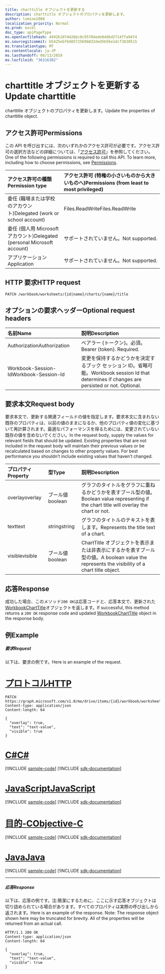 ```yaml
---
title: charttitle オブジェクトを更新する
description: charttitle オブジェクトのプロパティを更新します。
author: lumine2008
localization_priority: Normal
ms.prod: excel
doc_type: apiPageType
ms.openlocfilehash: 4492b107442bbc0c95704ede04dbd2f14ffa94f4
ms.sourcegitcommit: b5425ebf648572569b032ded5b56e1dcf3830515
ms.translationtype: MT
ms.contentlocale: ja-JP
ms.lasthandoff: 08/13/2019
ms.locfileid: "36316382"
---
```

# <a name="update-charttitle"></a><span data-ttu-id="d64cd-103">charttitle オブジェクトを更新する</span><span class="sxs-lookup"><span data-stu-id="d64cd-103">Update charttitle</span></span>

<span data-ttu-id="d64cd-104">charttitle オブジェクトのプロパティを更新します。</span><span class="sxs-lookup"><span data-stu-id="d64cd-104">Update the properties of charttitle object.</span></span>
## <a name="permissions"></a><span data-ttu-id="d64cd-105">アクセス許可</span><span class="sxs-lookup"><span data-stu-id="d64cd-105">Permissions</span></span>
<span data-ttu-id="d64cd-p101">この API を呼び出すには、次のいずれかのアクセス許可が必要です。アクセス許可の選択方法などの詳細については、「[アクセス許可](/graph/permissions-reference)」を参照してください。</span><span class="sxs-lookup"><span data-stu-id="d64cd-p101">One of the following permissions is required to call this API. To learn more, including how to choose permissions, see [Permissions](/graph/permissions-reference).</span></span>

|<span data-ttu-id="d64cd-108">アクセス許可の種類</span><span class="sxs-lookup"><span data-stu-id="d64cd-108">Permission type</span></span>      | <span data-ttu-id="d64cd-109">アクセス許可 (特権の小さいものから大きいものへ)</span><span class="sxs-lookup"><span data-stu-id="d64cd-109">Permissions (from least to most privileged)</span></span>              |
|:--------------------|:---------------------------------------------------------|
|<span data-ttu-id="d64cd-110">委任 (職場または学校のアカウント)</span><span class="sxs-lookup"><span data-stu-id="d64cd-110">Delegated (work or school account)</span></span> | <span data-ttu-id="d64cd-111">Files.ReadWrite</span><span class="sxs-lookup"><span data-stu-id="d64cd-111">Files.ReadWrite</span></span>    |
|<span data-ttu-id="d64cd-112">委任 (個人用 Microsoft アカウント)</span><span class="sxs-lookup"><span data-stu-id="d64cd-112">Delegated (personal Microsoft account)</span></span> | <span data-ttu-id="d64cd-113">サポートされていません。</span><span class="sxs-lookup"><span data-stu-id="d64cd-113">Not supported.</span></span>    |
|<span data-ttu-id="d64cd-114">アプリケーション</span><span class="sxs-lookup"><span data-stu-id="d64cd-114">Application</span></span> | <span data-ttu-id="d64cd-115">サポートされていません。</span><span class="sxs-lookup"><span data-stu-id="d64cd-115">Not supported.</span></span> |

## <a name="http-request"></a><span data-ttu-id="d64cd-116">HTTP 要求</span><span class="sxs-lookup"><span data-stu-id="d64cd-116">HTTP request</span></span>
<!-- { "blockType": "ignored" } -->
```http
PATCH /workbook/worksheets/{id|name}/charts/{name}/title
```
## <a name="optional-request-headers"></a><span data-ttu-id="d64cd-117">オプションの要求ヘッダー</span><span class="sxs-lookup"><span data-stu-id="d64cd-117">Optional request headers</span></span>
| <span data-ttu-id="d64cd-118">名前</span><span class="sxs-lookup"><span data-stu-id="d64cd-118">Name</span></span>       | <span data-ttu-id="d64cd-119">説明</span><span class="sxs-lookup"><span data-stu-id="d64cd-119">Description</span></span>|
|:-----------|:-----------|
| <span data-ttu-id="d64cd-120">Authorization</span><span class="sxs-lookup"><span data-stu-id="d64cd-120">Authorization</span></span>  | <span data-ttu-id="d64cd-p102">ベアラー {トークン}。必須。</span><span class="sxs-lookup"><span data-stu-id="d64cd-p102">Bearer {token}. Required.</span></span> |
| <span data-ttu-id="d64cd-123">Workbook-Session-Id</span><span class="sxs-lookup"><span data-stu-id="d64cd-123">Workbook-Session-Id</span></span>  | <span data-ttu-id="d64cd-p103">変更を保持するかどうかを決定するブック セッション ID。省略可能。</span><span class="sxs-lookup"><span data-stu-id="d64cd-p103">Workbook session Id that determines if changes are persisted or not. Optional.</span></span>|

## <a name="request-body"></a><span data-ttu-id="d64cd-126">要求本文</span><span class="sxs-lookup"><span data-stu-id="d64cd-126">Request body</span></span>
<span data-ttu-id="d64cd-p104">要求本文で、更新する関連フィールドの値を指定します。要求本文に含まれない既存のプロパティは、以前の値のままになるか、他のプロパティ値の変化に基づいて再計算されます。最適なパフォーマンスを得るためには、変更されていない既存の値を含めないでください。</span><span class="sxs-lookup"><span data-stu-id="d64cd-p104">In the request body, supply the values for relevant fields that should be updated. Existing properties that are not included in the request body will maintain their previous values or be recalculated based on changes to other property values. For best performance you shouldn't include existing values that haven't changed.</span></span>

| <span data-ttu-id="d64cd-130">プロパティ</span><span class="sxs-lookup"><span data-stu-id="d64cd-130">Property</span></span>     | <span data-ttu-id="d64cd-131">型</span><span class="sxs-lookup"><span data-stu-id="d64cd-131">Type</span></span>   |<span data-ttu-id="d64cd-132">説明</span><span class="sxs-lookup"><span data-stu-id="d64cd-132">Description</span></span>|
|:---------------|:--------|:----------|
|<span data-ttu-id="d64cd-133">overlay</span><span class="sxs-lookup"><span data-stu-id="d64cd-133">overlay</span></span>|<span data-ttu-id="d64cd-134">ブール値</span><span class="sxs-lookup"><span data-stu-id="d64cd-134">boolean</span></span>|<span data-ttu-id="d64cd-135">グラフのタイトルをグラフに重ねるかどうかを表すブール型の値。</span><span class="sxs-lookup"><span data-stu-id="d64cd-135">Boolean value representing if the chart title will overlay the chart or not.</span></span>|
|<span data-ttu-id="d64cd-136">text</span><span class="sxs-lookup"><span data-stu-id="d64cd-136">text</span></span>|<span data-ttu-id="d64cd-137">string</span><span class="sxs-lookup"><span data-stu-id="d64cd-137">string</span></span>|<span data-ttu-id="d64cd-138">グラフのタイトルのテキストを表します。</span><span class="sxs-lookup"><span data-stu-id="d64cd-138">Represents the title text of a chart.</span></span>|
|<span data-ttu-id="d64cd-139">visible</span><span class="sxs-lookup"><span data-stu-id="d64cd-139">visible</span></span>|<span data-ttu-id="d64cd-140">ブール値</span><span class="sxs-lookup"><span data-stu-id="d64cd-140">boolean</span></span>|<span data-ttu-id="d64cd-141">ChartTitle オブジェクトを表示または非表示にするかを表すブール型の値。</span><span class="sxs-lookup"><span data-stu-id="d64cd-141">A boolean value the represents the visibility of a chart title object.</span></span>|

## <a name="response"></a><span data-ttu-id="d64cd-142">応答</span><span class="sxs-lookup"><span data-stu-id="d64cd-142">Response</span></span>

<span data-ttu-id="d64cd-143">成功した場合、このメソッド`200 OK`は応答コードと、応答本文で、更新された[WorkbookChartTitle](../resources/charttitle.md)オブジェクトを返します。</span><span class="sxs-lookup"><span data-stu-id="d64cd-143">If successful, this method returns a `200 OK` response code and updated [WorkbookChartTitle](../resources/charttitle.md) object in the response body.</span></span>
## <a name="example"></a><span data-ttu-id="d64cd-144">例</span><span class="sxs-lookup"><span data-stu-id="d64cd-144">Example</span></span>
##### <a name="request"></a><span data-ttu-id="d64cd-145">要求</span><span class="sxs-lookup"><span data-stu-id="d64cd-145">Request</span></span>
<span data-ttu-id="d64cd-146">以下は、要求の例です。</span><span class="sxs-lookup"><span data-stu-id="d64cd-146">Here is an example of the request.</span></span>

# <a name="httptabhttp"></a>[<span data-ttu-id="d64cd-147">プロトコル</span><span class="sxs-lookup"><span data-stu-id="d64cd-147">HTTP</span></span>](#tab/http)
<!-- {
  "blockType": "request",
  "name": "update_charttitle"
}-->
```http
PATCH https://graph.microsoft.com/v1.0/me/drive/items/{id}/workbook/worksheets/{id|name}/charts/{name}/title
Content-type: application/json
Content-length: 64

{
  "overlay": true,
  "text": "text-value",
  "visible": true
}
```
# <a name="ctabcsharp"></a>[<span data-ttu-id="d64cd-148">C#</span><span class="sxs-lookup"><span data-stu-id="d64cd-148">C#</span></span>](#tab/csharp)
[!INCLUDE [sample-code](../includes/snippets/csharp/update-charttitle-csharp-snippets.md)]
[!INCLUDE [sdk-documentation](../includes/snippets/snippets-sdk-documentation-link.md)]

# <a name="javascripttabjavascript"></a>[<span data-ttu-id="d64cd-149">JavaScript</span><span class="sxs-lookup"><span data-stu-id="d64cd-149">JavaScript</span></span>](#tab/javascript)
[!INCLUDE [sample-code](../includes/snippets/javascript/update-charttitle-javascript-snippets.md)]
[!INCLUDE [sdk-documentation](../includes/snippets/snippets-sdk-documentation-link.md)]

# <a name="objective-ctabobjc"></a>[<span data-ttu-id="d64cd-150">目的-C</span><span class="sxs-lookup"><span data-stu-id="d64cd-150">Objective-C</span></span>](#tab/objc)
[!INCLUDE [sample-code](../includes/snippets/objc/update-charttitle-objc-snippets.md)]
[!INCLUDE [sdk-documentation](../includes/snippets/snippets-sdk-documentation-link.md)]

# <a name="javatabjava"></a>[<span data-ttu-id="d64cd-151">Java</span><span class="sxs-lookup"><span data-stu-id="d64cd-151">Java</span></span>](#tab/java)
[!INCLUDE [sample-code](../includes/snippets/java/update-charttitle-java-snippets.md)]
[!INCLUDE [sdk-documentation](../includes/snippets/snippets-sdk-documentation-link.md)]

---

##### <a name="response"></a><span data-ttu-id="d64cd-152">応答</span><span class="sxs-lookup"><span data-stu-id="d64cd-152">Response</span></span>
<span data-ttu-id="d64cd-p105">以下は、応答の例です。注:簡潔にするために、ここに示す応答オブジェクトは切り詰められている場合があります。すべてのプロパティは実際の呼び出しから返されます。</span><span class="sxs-lookup"><span data-stu-id="d64cd-p105">Here is an example of the response. Note: The response object shown here may be truncated for brevity. All of the properties will be returned from an actual call.</span></span>
<!-- {
  "blockType": "response",
  "truncated": true,
  "@odata.type": "microsoft.graph.workbookChartTitle"
} -->
```http
HTTP/1.1 200 OK
Content-type: application/json
Content-length: 64

{
  "overlay": true,
  "text": "text-value",
  "visible": true
}
```

<!-- uuid: 8fcb5dbc-d5aa-4681-8e31-b001d5168d79
2015-10-25 14:57:30 UTC -->
<!-- {
  "type": "#page.annotation",
  "description": "Update charttitle",
  "keywords": "",
  "section": "documentation",
  "tocPath": "",
  "suppressions": [
  ]
}-->
